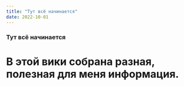 ```yaml
---
title: "Тут всё начинается"
date: 2022-10-01
---
```


### Тут всё начинается

# В этой вики собрана разная, полезная для меня информация.
